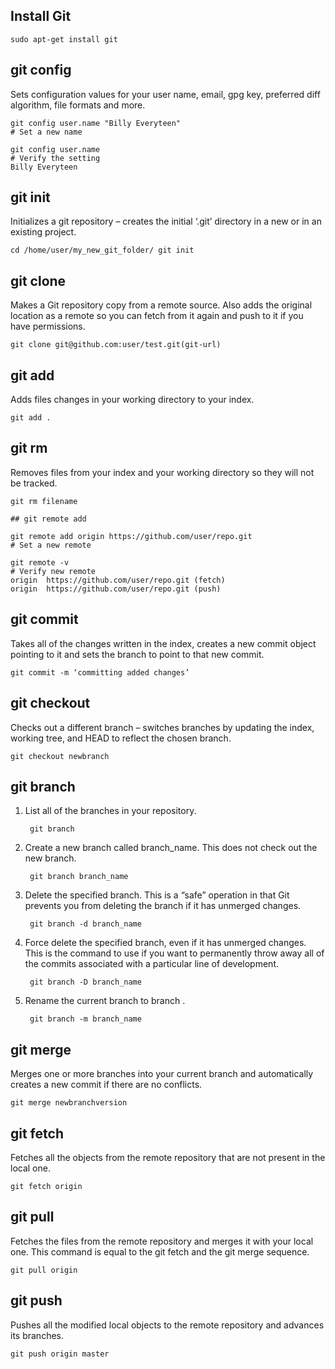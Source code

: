 ## Install Git

	sudo apt-get install git

## git config

Sets configuration values for your user name, email, gpg key, preferred diff algorithm, file formats and more.

	git config user.name "Billy Everyteen"
	# Set a new name

	git config user.name
	# Verify the setting
	Billy Everyteen

## git init

Initializes a git repository – creates the initial ‘.git’ directory in a new or in an existing project.  

	cd /home/user/my_new_git_folder/ git init

## git clone

Makes a Git repository copy from a remote source. Also adds the original location as a remote so you can fetch from it again and push to it if you have permissions. 
	 
	git clone git@github.com:user/test.git(git-url)

## git add

Adds files changes in your working directory to your index.
	
	git add .

## git rm

Removes files from your index and your working directory so they will not be tracked. 
	 
	git rm filename
	
	## git remote add

	git remote add origin https://github.com/user/repo.git
	# Set a new remote

	git remote -v
	# Verify new remote
	origin  https://github.com/user/repo.git (fetch)
	origin  https://github.com/user/repo.git (push)


## git commit

Takes all of the changes written in the index, creates a new commit object pointing to it and sets the branch to point to that new commit. 

	git commit -m ‘committing added changes’

## git checkout

Checks out a different branch – switches branches by updating the index, working tree, and HEAD to reflect the chosen branch.
		
	git checkout newbranch

## git branch

1. List all of the branches in your repository.

		git branch 

2. Create a new branch called branch_name. This does not check out the new branch.

		git branch branch_name
		
3. Delete the specified branch. This is a “safe” operation in that Git prevents you from deleting the branch if it has unmerged changes.
	
		git branch -d branch_name
		
3. Force delete the specified branch, even if it has unmerged changes. This is the command to use if you want to permanently throw away all of the commits associated with a particular line of development.

		git branch -D branch_name

4. Rename the current branch to branch .

		git branch -m branch_name

## git merge

Merges one or more branches into your current branch and automatically creates a new commit if there are no conflicts.

	git merge newbranchversion

## git fetch

Fetches all the objects from the remote repository that are not present in the local one.

	git fetch origin

## git pull

Fetches the files from the remote repository and merges it with your local one. This command is equal to the git fetch and the git merge sequence.
		
	git pull origin

## git push

Pushes all the modified local objects to the remote repository and advances its branches.

	git push origin master

